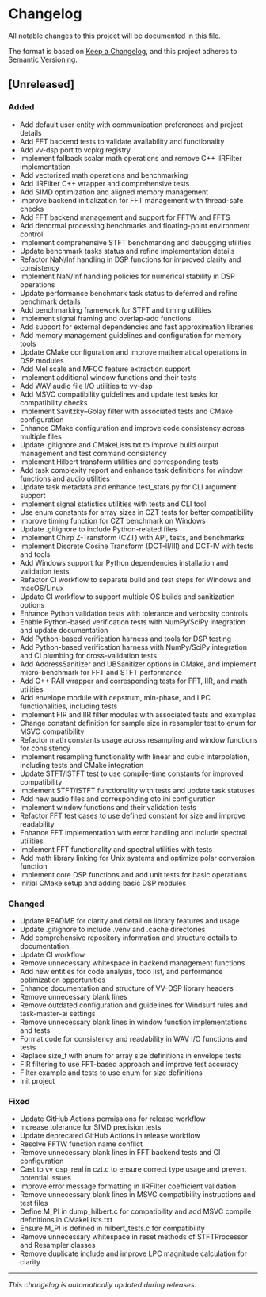 # Changelog

All notable changes to this project will be documented in this file.

The format is based on [Keep a Changelog](https://keepachangelog.com/en/1.0.0/),
and this project adheres to [Semantic Versioning](https://semver.org/spec/v2.0.0.html).

## [Unreleased]

### Added

- Add default user entity with communication preferences and project details
- Add FFT backend tests to validate availability and functionality
- Add vv-dsp port to vcpkg registry
- Implement fallback scalar math operations and remove C++ IIRFilter implementation
- Add vectorized math operations and benchmarking
- Add IIRFilter C++ wrapper and comprehensive tests
- Add SIMD optimization and aligned memory management
- Improve backend initialization for FFT management with thread-safe checks
- Add FFT backend management and support for FFTW and FFTS
- Add denormal processing benchmarks and floating-point environment control
- Implement comprehensive STFT benchmarking and debugging utilities
- Update benchmark tasks status and refine implementation details
- Refactor NaN/Inf handling in DSP functions for improved clarity and consistency
- Implement NaN/Inf handling policies for numerical stability in DSP operations
- Update performance benchmark task status to deferred and refine benchmark details
- Add benchmarking framework for STFT and timing utilities
- Implement signal framing and overlap-add functions
- Add support for external dependencies and fast approximation libraries
- Add memory management guidelines and configuration for memory tools
- Update CMake configuration and improve mathematical operations in DSP modules
- Add Mel scale and MFCC feature extraction support
- Implement additional window functions and their tests
- Add WAV audio file I/O utilities to vv-dsp
- Add MSVC compatibility guidelines and update test tasks for compatibility checks
- Implement Savitzky–Golay filter with associated tests and CMake configuration
- Enhance CMake configuration and improve code consistency across multiple files
- Update .gitignore and CMakeLists.txt to improve build output management and test command consistency
- Implement Hilbert transform utilities and corresponding tests
- Add task complexity report and enhance task definitions for window functions and audio utilities
- Update task metadata and enhance test_stats.py for CLI argument support
- Implement signal statistics utilities with tests and CLI tool
- Use enum constants for array sizes in CZT tests for better compatibility
- Improve timing function for CZT benchmark on Windows
- Update .gitignore to include Python-related files
- Implement Chirp Z-Transform (CZT) with API, tests, and benchmarks
- Implement Discrete Cosine Transform (DCT-II/III) and DCT-IV with tests and tools
- Add Windows support for Python dependencies installation and validation tests
- Refactor CI workflow to separate build and test steps for Windows and macOS/Linux
- Update CI workflow to support multiple OS builds and sanitization options
- Enhance Python validation tests with tolerance and verbosity controls
- Enable Python-based verification tests with NumPy/SciPy integration and update documentation
- Add Python-based verification harness and tools for DSP testing
- Add Python-based verification harness with NumPy/SciPy integration and CI plumbing for cross-validation tests
- Add AddressSanitizer and UBSanitizer options in CMake, and implement micro-benchmark for FFT and STFT performance
- Add C++ RAII wrapper and corresponding tests for FFT, IIR, and math utilities
- Add envelope module with cepstrum, min-phase, and LPC functionalities, including tests
- Implement FIR and IIR filter modules with associated tests and examples
- Change constant definition for sample size in resampler test to enum for MSVC compatibility
- Refactor math constants usage across resampling and window functions for consistency
- Implement resampling functionality with linear and cubic interpolation, including tests and CMake integration
- Update STFT/ISTFT test to use compile-time constants for improved compatibility
- Implement STFT/ISTFT functionality with tests and update task statuses
- Add new audio files and corresponding oto.ini configuration
- Implement window functions and their validation tests
- Refactor FFT test cases to use defined constant for size and improve readability
- Enhance FFT implementation with error handling and include spectral utilities
- Implement FFT functionality and spectral utilities with tests
- Add math library linking for Unix systems and optimize polar conversion function
- Implement core DSP functions and add unit tests for basic operations
- Initial CMake setup and adding basic DSP modules

### Changed

- Update README for clarity and detail on library features and usage
- Update .gitignore to include .venv and .cache directories
- Add comprehensive repository information and structure details to documentation
- Update CI workflow
- Remove unnecessary whitespace in backend management functions
- Add new entities for code analysis, todo list, and performance optimization opportunities
- Enhance documentation and structure of VV-DSP library headers
- Remove unnecessary blank lines
- Remove outdated configuration and guidelines for Windsurf rules and task-master-ai settings
- Remove unnecessary blank lines in window function implementations and tests
- Format code for consistency and readability in WAV I/O functions and tests
- Replace size_t with enum for array size definitions in envelope tests
- FIR filtering to use FFT-based approach and improve test accuracy
- Filter example and tests to use enum for size definitions
- Init project

### Fixed

- Update GitHub Actions permissions for release workflow
- Increase tolerance for SIMD precision tests
- Update deprecated GitHub Actions in release workflow
- Resolve FFTW function name conflict
- Remove unnecessary blank lines in FFT backend tests and CI configuration
- Cast to vv_dsp_real in czt.c to ensure correct type usage and prevent potential issues
- Improve error message formatting in IIRFilter coefficient validation
- Remove unnecessary blank lines in MSVC compatibility instructions and test files
- Define M_PI in dump_hilbert.c for compatibility and add MSVC compile definitions in CMakeLists.txt
- Ensure M_PI is defined in hilbert_tests.c for compatibility
- Remove unnecessary whitespace in reset methods of STFTProcessor and Resampler classes
- Remove duplicate include and improve LPC magnitude calculation for clarity


---

*This changelog is automatically updated during releases.*
